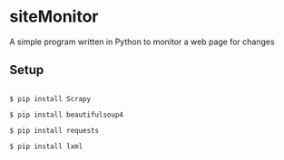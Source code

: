 # siteMonitor
A simple program written in Python to monitor a web page for changes

## Setup

<code>
$ pip install Scrapy <br>
$ pip install beautifulsoup4 <br>
$ pip install requests <br>
$ pip install lxml
</code>

